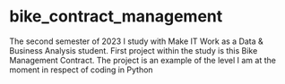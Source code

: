 # bike_contract_management
The second semester of 2023 I study with Make IT Work as a Data & Business Analysis student. First project within the study is this Bike Management Contract.
The project is an example of the level I am at the moment in respect of coding in Python
